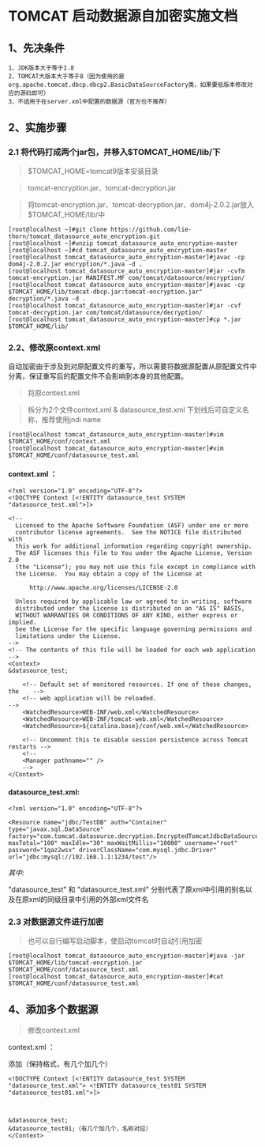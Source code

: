 # TOMCAT 启动数据源自加密实施文档
 
## 1、先决条件

    1、JDK版本大于等于1.8
    2、TOMCAT大版本大于等于8（因为使用的是org.apache.tomcat.dbcp.dbcp2.BasicDataSourceFactory类，如果要低版本修改对应的源码即可）
    3、不适用于在server.xml中配置的数据源（官方也不推荐）

## 2、实施步骤

### 2.1 将代码打成两个jar包，并移入$TOMCAT_HOME/lib/下

> $TOMCAT_HOME=tomcat9版本安装目录

> tomcat-encryption.jar、tomcat-decryption.jar

> 将tomcat-encryption.jar、tomcat-decryption.jar、dom4j-2.0.2.jar放入$TOMCAT_HOME/lib/中
```
[root@localhost ~]#git clone https://github.com/lie-thorn/tomcat_datasource_auto_encryption.git
[root@localhost ~]#unzip tomcat_datasource_auto_encryption-master
[root@localhost ~]#cd tomcat_datasource_auto_encryption-master
[root@localhost tomcat_datasource_auto_encryption-master]#javac -cp dom4j-2.0.2.jar encryption/*.java -d .
[root@localhost tomcat_datasource_auto_encryption-master]#jar -cvfm tomcat-encryption.jar MANIFEST.MF com/tomcat/datasource/encryption/
[root@localhost tomcat_datasource_auto_encryption-master]#javac -cp $TOMCAT_HOME/lib/tomcat-dbcp.jar:tomcat-encryption.jar" decryption/*.java -d .
[root@localhost tomcat_datasource_auto_encryption-master]#jar -cvf tomcat-decryption.jar com/tomcat/datasource/decryption/
[root@localhost tomcat_datasource_auto_encryption-master]#cp *.jar $TOMCAT_HOME/lib/
```

### 2.2、修改原context.xml

自动加密由于涉及到对原配置文件的重写，所以需要将数据源配置从原配置文件中分离，保证重写后的配置文件不会影响到本身的其他配置。

> 将原context.xml


> 拆分为2个文件context.xml & datasource_test.xml 下划线后可自定义名称，推荐使用jndi name

```
[root@localhost tomcat_datasource_auto_encryption-master]#vim $TOMCAT_HOME/conf/context.xml
[root@localhost tomcat_datasource_auto_encryption-master]#vim $TOMCAT_HOME/conf/datasource_test.xml
```

#### context.xml ：
```
<?xml version="1.0" encoding="UTF-8"?>
<!DOCTYPE Context [<!ENTITY datasource_test SYSTEM "datasource_test.xml">]>

<!--
  Licensed to the Apache Software Foundation (ASF) under one or more
  contributor license agreements.  See the NOTICE file distributed with
  this work for additional information regarding copyright ownership.
  The ASF licenses this file to You under the Apache License, Version 2.0
  (the "License"); you may not use this file except in compliance with
  the License.  You may obtain a copy of the License at

      http://www.apache.org/licenses/LICENSE-2.0

  Unless required by applicable law or agreed to in writing, software
  distributed under the License is distributed on an "AS IS" BASIS,
  WITHOUT WARRANTIES OR CONDITIONS OF ANY KIND, either express or implied.
  See the License for the specific language governing permissions and
  limitations under the License.
-->
<!-- The contents of this file will be loaded for each web application -->
<Context>
&datasource_test;

    <!-- Default set of monitored resources. If one of these changes, the    -->
    <!-- web application will be reloaded.                                   -->
    <WatchedResource>WEB-INF/web.xml</WatchedResource>
    <WatchedResource>WEB-INF/tomcat-web.xml</WatchedResource>
    <WatchedResource>${catalina.base}/conf/web.xml</WatchedResource>

    <!-- Uncomment this to disable session persistence across Tomcat restarts -->
    <!--
    <Manager pathname="" />
    -->
</Context>
```

#### datasource_test.xml:
```
<?xml version="1.0" encoding="UTF-8"?>

<Resource name="jdbc/TestDB" auth="Container" type="javax.sql.DataSource" factory="com.tomcat.datasource.decryption.EncryptedTomcatJdbcDataSourceFactory" maxTotal="100" maxIdle="30" maxWaitMillis="10000" username="root" password="1qaz2wsx" driverClassName="com.mysql.jdbc.Driver" url="jdbc:mysql://192.168.1.1:1234/test"/>
```
<i>其中:</i>

"datasource_test" 和 "datasource_test.xml" 分别代表了原xml中引用的别名以及在原xml的同级目录中引用的外部xml文件名



### 2.3 对数据源文件进行加密
>也可以自行编写启动脚本，使启动tomcat时自动引用加密
```
[root@localhost tomcat_datasource_auto_encryption-master]#java -jar $TOMCAT_HOME/lib/tomcat-encryption.jar $TOMCAT_HOME/conf/datasource_test.xml
[root@localhost tomcat_datasource_auto_encryption-master]#cat $TOMCAT_HOME/conf/datasource_test.xml
```



## 4、添加多个数据源
> 修改context.xml

context.xml ：

<?xml version="1.0" encoding="UTF-8"?>

添加（保持<!ENTITY datasource_test SYSTEM "datasource_test.xml">格式，有几个加几个）
```
<!DOCTYPE Context [<!ENTITY datasource_test SYSTEM "datasource_test.xml"> <!ENTITY datasource_test01 SYSTEM "datasource_test01.xml">]>



&datasource_test;
&datasource_test01;（有几个加几个，名称对应）
</Context>
```
